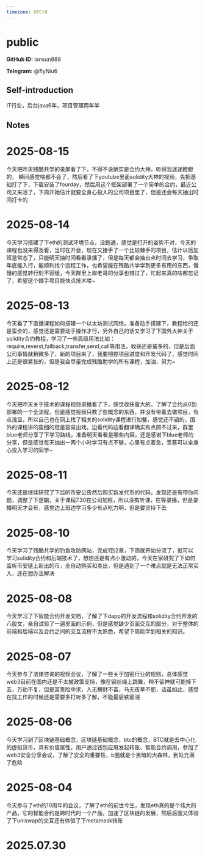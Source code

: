 ```yaml
---
timezone: UTC+8
---
```


# public

**GitHub ID:** lansun888

**Telegram:** @flyNiu6

## Self-introduction

IT行业，后台java6年，项目管理两年半

## Notes

<!-- Content_START -->
# 2025-08-15

今天把昨天残酷共学的录屏看了下，不得不说确实是合约大神，听得我迷迷瞪瞪的， 瞬间感觉啥都不会了，然后看了下youtube里面solidity大神的视频，先把基础打了下，下载安装了fourday，然后用这个框架部署了一个简单的合约，最近公司又来活了，下周开始估计就要全身心投入的公司项目里了，但是还会每天抽出时间打卡的

# 2025-08-14

今天学习搭建了下eth的测试环境节点，没跑通，感觉是打开的姿势不对，今天的课程也没来得及看，当时在开会，现在又接手了一个比较棘手的项目，估计以后加班是常态了，只能明天抽时间看看录播了，但是每天都会抽出点时间去学习，争取年底能入行，能顺利找个远程工作，也希望能在残酷共学学到更多有用的东西，慢慢的感觉转行刻不容缓，今天群里上岸老哥的分享也错过了，忙起来真的啥都忘记了，希望这个棘手项目能快点技术喽~

# 2025-08-13

今天看了下直播课程如何搭建一个以太坊测试网络，准备动手搭建下，教程给的还是蛮全的，感觉还是需要动手操作才行，另外自己的话又学习了下国外大神关于solidity合约教程，学习了一些高级用法比如：require,reverst,fallback,transfer,send,call等用法，收获还是蛮多的，但是后面公司事情就稍微多了，新的项目来了，我要把控项目进度和开发代码了，感觉时间上还是很紧张的，但是我会尽量完成残酷助学的所有课程，加油，努力~

# 2025-08-12

今天把昨天关于技术的课程视频录播看了下，感觉收获蛮大的，了解了合约从0到部署的一个全流程，但是感觉视频只教了些概念的东西，并没有带着去做项目，有点浅显，所以自己也在网上找了相关的solidity课程进行加餐，感觉还不错的，国外的课程讲的蛮细的但是容易出戏，边看代码边看翻译确实有点顾不过来，群里blue老师分享了下学习路线，准备明天看看是哪些内容，还是感谢下blue老师的分享，但是感觉每天抽出一两个小时学习有点不够，心里有点着急，羡慕可以全身心投入学习的同学~

# 2025-08-11

今天还是继续研究了下监听币安公告然后购买新发代币的代码，发现还是有带你问题，调整了下逻辑，关于课程7.30在公司加班，所以没有听课，在等录播，但是录播明天才会有，感觉边上班边学习多少有点吃力啊，但是要坚持下去

# 2025-08-10

今天学习了残酷共学的钓鱼攻防网站，完成1到2章，下周就开始分流了，就可以学习solidity合约和后端技术了，想想还是有点小激动的，今天在家研究了下如何监听币安链上新出的币，全自动购买和卖出，但是遇到了一个难点就是无法正常买入，还在想办法解决

# 2025-08-08

今天学习了下智能合约开发文档，了解了下dapp的开发流程和solidity合约开发的八股文，亲自试验了一遍里面的示例，但是感觉缺少页面交互的部分，对于整体的前端和后端以及合约之间的交互流程不太熟悉，希望下周能学到相关的知识。

# 2025-08-07

今天参与了法律咨询的视频会议，了解了一些关于加密行业的规则，总体感觉web3目前在国内还是不太被政策支持，像在钢丝绳上跳舞，稍不留神就可能掉下去，万劫不复，但是富贵险中求，人无横财不富，马无夜草不肥，话虽如此，感觉在找工作的时候还是需要多打听多了解，不能最后铁窗泪

# 2025-08-06

今天学习到了区块链基础概念，区块链基础概念，btc的概念，BTC就是去中心化的虚拟货币，具有价值属性，用户通过钱包应用发起转账、智能合约调用，参加了web3安全分享会议，了解了安全的重要性，b圈就是个黑暗的大森林，到处充满了危险

# 2025-08-04

今天参与了eth的10周年的会议，了解了eth的前世今生，发现eth真的是个伟大的产品，它的智能合约是跨时代的一个产品，加速了区块链的发展，然后后面又体验了下uniswap的交互还有体验了下metamask转账


# 2025.07.30


<!-- Content_END -->
